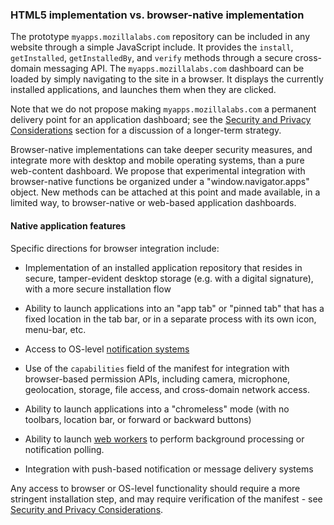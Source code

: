 ### HTML5 implementation vs. browser-native implementation

The prototype `myapps.mozillalabs.com` repository can be included in any website through a simple JavaScript include.  It provides the `install`, `getInstalled`, `getInstalledBy`, and `verify` methods through a secure cross-domain messaging API.    The `myapps.mozillalabs.com` dashboard can be loaded by simply navigating to the site in a browser.  It displays the currently installed applications, and launches them when they are clicked.

Note that we do not propose making `myapps.mozillalabs.com` a permanent delivery point for an application dashboard; see the <a href="security.html">Security and Privacy Considerations</a> section for a discussion of a longer-term strategy.

Browser-native implementations can take deeper security measures, and integrate more with desktop and mobile operating systems, than a pure web-content dashboard.  We propose that experimental integration with browser-native functions be organized under a "window.navigator.apps" object.  New methods can be attached at this point and made available, in a limited way, to browser-native or web-based application dashboards.  


#### Native application features
Specific directions for browser integration include:

* Implementation of an installed application repository that resides in secure, tamper-evident desktop storage (e.g. with a digital signature), with a more secure installation flow

* Ability to launch applications into an "app tab" or "pinned tab" that has a fixed location in the tab bar, or in a separate process with its own icon, menu-bar, etc.

* Access to OS-level <a href="http://www.w3.org/2010/web-notifications/">notification systems</a>

* Use of the `capabilities` field of the manifest for integration with browser-based permission APIs, including camera, microphone, geolocation, storage, file access, and cross-domain network access.

* Ability to launch applications into a "chromeless" mode (with no toolbars, location bar, or forward or backward buttons)

* Ability to launch <a href="http://www.whatwg.org/specs/web-workers/current-work/">web workers</a> to perform background processing or notification polling.

* Integration with push-based notification or message delivery systems

Any access to browser or OS-level functionality should require a more stringent installation step, and may require verification of the manifest - see <a href="security.html">Security and Privacy Considerations</a>.

